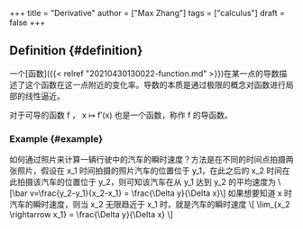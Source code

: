 +++
title = "Derivative"
author = ["Max Zhang"]
tags = ["calculus"]
draft = false
+++

## Definition {#definition}

一个[函数]({{< relref "20210430130022-function.md" >}})在某一点的导数描述了这个函数在这一点附近的变化率。导数的本质是通过极限的概念对函数进行局部的线性逼近。

对于可导的函数 f ， x ↦ f′(x) 也是一个函数，称作 f 的导函数。


### Example {#example}

如何通过照片来计算一辆行驶中的汽车的瞬时速度？方法是在不同的时间点拍摄两张照片，假设在 x_1 时间拍摄的照片汽车的位置位于 y_1，在此之后的 x_2 时间在此拍摄该汽车的位置位于 y_2，则可知该汽车在从 y_1 达到 y_2 的平均速度为 \\[\bar v=\frac{y\_2-y\_1}{x\_2-x\_1} = \frac{\Delta y}{\Delta x}\\]
如果想要知道 x 时汽车的瞬时速度，则当 x_2 无限趋近于 x_1 时，就是汽车的瞬时速度 \\[ \lim\_{x\_2 \rightarrow x\_1} = \frac{\Delta y}{\Delta x} \\]
